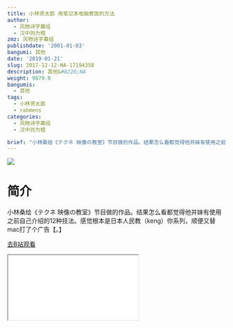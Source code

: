 ```yaml
---
title: 小林贤太郎 用笔记本电脑煮饭的方法
author:
  - 风物诗字幕组
  - 汉中则为橙
zmz: 风物诗字幕组
publishdate: '2001-01-03'
bangumi: 其他
date: '2019-01-21'
slug: 2017-12-12-NA-17194358
description: 其他&#8226;NA
weight: 9879.0
bangumis:
  - 其他
tags:
  - 小林贤太郎
  - rahmens
categories:
  - 风物诗字幕组
  - 汉中则为橙

brief: "小林桑给《テクネ 映像の教室》节目做的作品。结果怎么看都觉得他并妹有使用之前自己介绍的12种技法。感觉根本是日本人民教（keng）你系列，顺便又替mac打了个广告【。】"
---
```

![](https://i.imgur.com/0EoC7Mj.jpg)
# 简介  
小林桑给《テクネ 映像の教室》节目做的作品。结果怎么看都觉得他并妹有使用之前自己介绍的12种技法。感觉根本是日本人民教（keng）你系列，顺便又替mac打了个广告【。】  

[去B站观看](https://www.bilibili.com/video/av17194358/)
<div class ="resp-container"><iframe class="testiframe" src="//player.bilibili.com/player.html?aid=17194358"", scrolling="no", allowfullscreen="true" > </iframe></div> 
